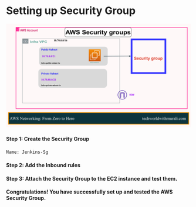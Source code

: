 # Setting up Security Group
![Lab - Setting up Security Group - Moole Muralidhara Reddy - Teche World With Murali](https://github.com/techworldwithmurali/AWS-Networking-From-Zero-to-Hero/blob/main/AWS%20VPC/images/Creation%20of%20a%20Security%20Group%20(SG)%20-%20Moole%20Muralidhara%20Reddy%20-%20Tech%20World%20with%20Murali.png)

#### Step 1: Create the Security Group
```xml
Name: Jenkins-Sg
```
#### Step 2: Add the Inbound rules
#### Step 3: Attach the Security Group to the EC2 instance and test them.
####  Congratulations! You have successfully set up and tested the AWS Security Group.
